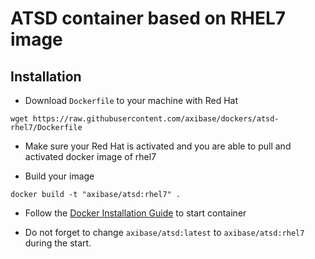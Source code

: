 # ATSD container based on RHEL7 image

## Installation

* Download ```Dockerfile``` to your machine with Red Hat

```
wget https://raw.githubusercontent.com/axibase/dockers/atsd-rhel7/Dockerfile
```

* Make sure your Red Hat is activated and you are able to pull and activated docker image of rhel7

* Build your image

```
docker build -t "axibase/atsd:rhel7" .
```

* Follow the [Docker Installation Guide](https://github.com/axibase/atsd-docs/blob/master/installation/docker.md#start-container) to start container

* Do not forget to change ```axibase/atsd:latest``` to ```axibase/atsd:rhel7``` during the start.

